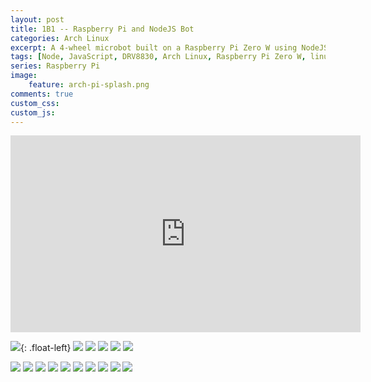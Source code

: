 ```yaml
---
layout: post
title: 1B1 -- Raspberry Pi and NodeJS Bot
categories: Arch Linux
excerpt: A 4-wheel microbot built on a Raspberry Pi Zero W using NodeJS.
tags: [Node, JavaScript, DRV8830, Arch Linux, Raspberry Pi Zero W, linux, i2c]
series: Raspberry Pi
image: 
    feature: arch-pi-splash.png
comments: true
custom_css:
custom_js: 
---
```



<div class="flex-video">
<iframe width="560" height="315" src="https://www.youtube.com/embed/jiU4ZEwfStc" frameborder="0" allowfullscreen></iframe>
</div>

![](https://ladvien.com/images/1b1_adding_power.jpg){: .float-left}
![](https://ladvien.com/images/1b1_board_latched_down.jpg)
![](https://ladvien.com/images/1b1_boards_latched_down2.jpg)
![](https://ladvien.com/images/1b1_frame.jpg)
![](https://ladvien.com/images/1b1_adding_power.jpg)
![](https://ladvien.com/images/1b1_holes_line_up.jpg)

![](https://ladvien.com/images/1b1_making_a_interface.jpg)
![](https://ladvien.com/images/1b1_no_strings.jpg)
![](https://ladvien.com/images/1b1_power_and_isolated.jpg)
![](https://ladvien.com/images/1b1_power.jpg)
![](https://ladvien.com/images/1b1_salvaged_load_share.jpg)
![](https://ladvien.com/images/1b1_screw_it_down.jpg)
![](https://ladvien.com/images/1b1_test_drv8830.jpg)
![](https://ladvien.com/images/1b1_thermal_paste.jpg)
![](https://ladvien.com/images/1b1_wiring_the_motors.jpg)
![](https://ladvien.com/images/1b1_wiring_motors_2.jpg)
